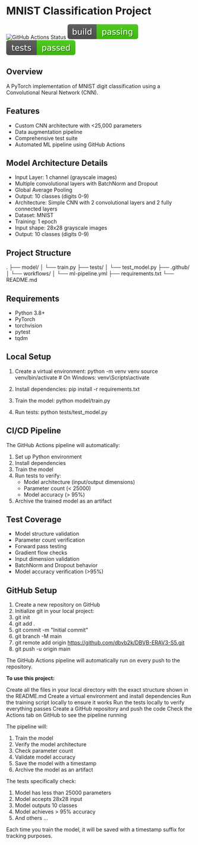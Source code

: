 # MNIST Classification Project

![GitHub Actions Status](https://github.com/dbvb2k/DBVB-ERAV3-S5/actions/workflows/ml-pipeline.yml/badge.svg)
![Build Status](status-svg/build_status.svg)
![Test Status](status-svg/test_status.svg)

## Overview
A PyTorch implementation of MNIST digit classification using a Convolutional Neural Network (CNN).

## Features
- Custom CNN architecture with <25,000 parameters
- Data augmentation pipeline
- Comprehensive test suite
- Automated ML pipeline using GitHub Actions

## Model Architecture Details
- Input Layer: 1 channel (grayscale images)
- Multiple convolutional layers with BatchNorm and Dropout
- Global Average Pooling
- Output: 10 classes (digits 0-9)
- Architecture: Simple CNN with 2 convolutional layers and 2 fully connected layers
- Dataset: MNIST
- Training: 1 epoch
- Input shape: 28x28 grayscale images
- Output: 10 classes (digits 0-9)

## Project Structure
.
├── model/
│ └── train.py
├── tests/
│ └── test_model.py
├── .github/
│ └── workflows/
│ └── ml-pipeline.yml
├── requirements.txt
└── README.md

## Requirements
- Python 3.8+
- PyTorch
- torchvision
- pytest
- tqdm

## Local Setup

1. Create a virtual environment:
python -m venv venv
source venv/bin/activate # On Windows: venv\Scripts\activate

2. Install dependencies:
pip install -r requirements.txt

3. Train the model:
python model/train.py

4. Run tests:
python tests/test_model.py

## CI/CD Pipeline

The GitHub Actions pipeline will automatically:
1. Set up Python environment
2. Install dependencies
3. Train the model
4. Run tests to verify:
   - Model architecture (input/output dimensions)
   - Parameter count (< 25000)
   - Model accuracy (> 95%)
5. Archive the trained model as an artifact

## Test Coverage
- Model structure validation
- Parameter count verification
- Forward pass testing
- Gradient flow checks
- Input dimension validation
- BatchNorm and Dropout behavior
- Model accuracy verification (>95%)

## GitHub Setup

1. Create a new repository on GitHub
2. Initialize git in your local project:
3. git init
4. git add .
5. git commit -m "Initial commit"
6. git branch -M main
7. git remote add origin https://github.com/dbvb2k/DBVB-ERAV3-S5.git
8. git push -u origin main
   
The GitHub Actions pipeline will automatically run on every push to the repository.

**To use this project:**

Create all the files in your local directory with the exact structure shown in the README.md
Create a virtual environment and install dependencies
Run the training script locally to ensure it works
Run the tests locally to verify everything passes
Create a GitHub repository and push the code
Check the Actions tab on GitHub to see the pipeline running

The pipeline will:
1. Train the model
2. Verify the model architecture
3. Check parameter count
4. Validate model accuracy
5. Save the model with a timestamp
6. Archive the model as an artifact

The tests specifically check:
1. Model has less than 25000 parameters
2. Model accepts 28x28 input
3. Model outputs 10 classes
4. Model achieves > 95% accuracy
5. And others ...

Each time you train the model, it will be saved with a timestamp suffix for tracking purposes.

